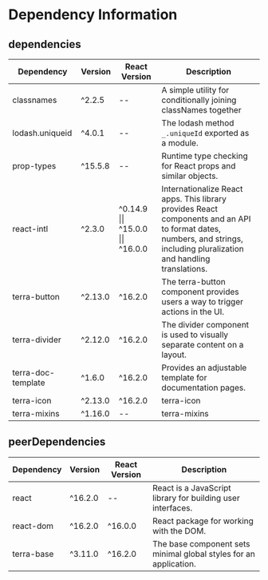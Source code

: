 # Dependency Information

## dependencies
| Dependency | Version | React Version | Description |
|-|-|-|-|
| classnames | ^2.2.5 | -- | A simple utility for conditionally joining classNames together |
| lodash.uniqueid | ^4.0.1 | -- | The lodash method `_.uniqueId` exported as a module. |
| prop-types | ^15.5.8 | -- | Runtime type checking for React props and similar objects. |
| react-intl | ^2.3.0 | ^0.14.9 \|\| ^15.0.0 \|\| ^16.0.0 | Internationalize React apps. This library provides React components and an API to format dates, numbers, and strings, including pluralization and handling translations. |
| terra-button | ^2.13.0 | ^16.2.0 | The terra-button component provides users a way to trigger actions in the UI. |
| terra-divider | ^2.12.0 | ^16.2.0 | The divider component is used to visually separate content on a layout. |
| terra-doc-template | ^1.6.0 | ^16.2.0 | Provides an adjustable template for documentation pages. |
| terra-icon | ^2.13.0 | ^16.2.0 | terra-icon |
| terra-mixins | ^1.16.0 | -- | terra-mixins |

## peerDependencies
| Dependency | Version | React Version | Description |
|-|-|-|-|
| react | ^16.2.0 | -- | React is a JavaScript library for building user interfaces. |
| react-dom | ^16.2.0 | ^16.0.0 | React package for working with the DOM. |
| terra-base | ^3.11.0 | ^16.2.0 | The base component sets minimal global styles for an application. |
